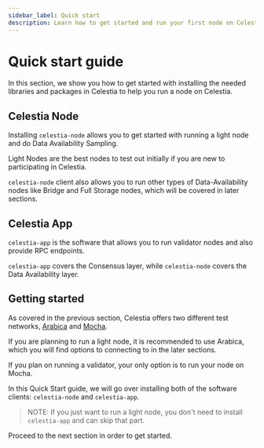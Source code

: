 ```yaml
---
sidebar_label: Quick start
description: Learn how to get started and run your first node on Celestia.
---
```


# Quick start guide

In this section, we show you how to get started
with installing the needed libraries and packages
in Celestia to help you run a node on Celestia.

## Celestia Node

Installing `celestia-node` allows you to get started with
running a light node and do Data Availability Sampling.

Light Nodes are the best nodes to test out initially if
you are new to participating in Celestia.

`celestia-node` client also allows you to run other types
of Data-Availability nodes like Bridge and Full Storage
nodes, which will be covered in later sections.

## Celestia App

`celestia-app` is the software that allows you to run
validator nodes and also provide RPC endpoints.

`celestia-app` covers the Consensus layer, while `celestia-node`
covers the Data Availability layer.

## Getting started

As covered in the previous section, Celestia offers
two different test networks, [Arabica](./arabica-devnet.mdx)
and [Mocha](./mocha-testnet.mdx).

If you are planning to run a light node, it is recommended
to use Arabica, which you will find options to connecting to
in the later sections.

If you plan on running a validator, your only option is to run
your node on Mocha.

In this Quick Start guide, we will go over installing both of
the software clients: `celestia-node` and `celestia-app`.

> NOTE: If you just want to run a light node, you don't need to
> install `celestia-app` and can skip that part.

Proceed to the next section in order to get started.
